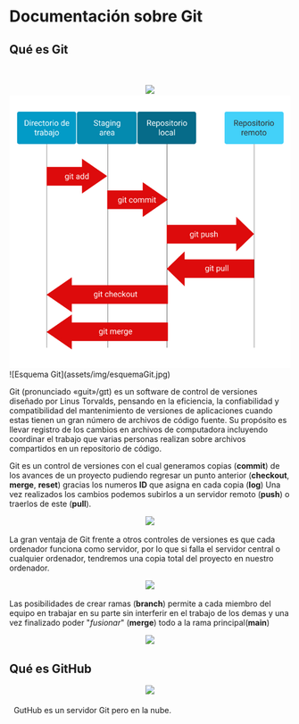 # Documentación sobre Git

## Qué es Git
<br/>
&nbsp;
<center><img src="https://upload.wikimedia.org/wikipedia/commons/thumb/e/e0/Git-logo.svg/640px-Git-logo.svg.png"></center>
<center><img src="https://github.com/eagj/docuGIT/blob/master/src/.vuepress/public/assets/img/esquemaGit.jpeg?raw=true"></center>
![Esquema Git](assets/img/esquemaGit.jpg)

Git (pronunciado «guit»/gɪt) es un software de control de versiones diseñado por Linus Torvalds, pensando en la eficiencia, la confiabilidad y compatibilidad del mantenimiento de versiones de aplicaciones cuando estas tienen un gran número de archivos de código fuente. Su propósito es llevar registro de los cambios en archivos de computadora incluyendo coordinar el trabajo que varias personas realizan sobre archivos compartidos en un repositorio de código.

Git es un control de versiones con el cual generamos copias (**commit**) de los avances de un proyecto pudiendo regresar un punto anterior (**checkout**, **merge**, **reset**) gracias los numeros **ID** que asigna en cada copia (**log**) Una vez realizados los cambios podemos subirlos a un servidor remoto (**push**) o traerlos de este (**pull**).


<center><img src="https://dc722jrlp2zu8.cloudfront.net/media/cache/7b/58/7b584c544aa32c8d560bb8f3658a9595.webp"></center>

La gran ventaja de Git frente a otros controles de versiones es que cada ordenador funciona como servidor, por lo que si falla el servidor central o cualquier ordenador, tendremos una copia total del proyecto en nuestro ordenador.

<center><img src="https://dc722jrlp2zu8.cloudfront.net/media/cache/67/3a/673a2e3d3ec459f668211dc744d75848.webp"></center>

Las posibilidades de crear ramas (**branch**) permite a cada miembro del equipo en trabajar en su parte sin interferir en el trabajo de los demas y una vez finalizado poder "*fusionar*" (**merge**) todo a la rama principal(**main**)
<center><img src="https://i.stack.imgur.com/83JeN.png"></center>

## Qué es GitHub
<center><img src="https://icones.pro/wp-content/uploads/2021/06/icone-github-noir.png" width="300"></center>
<br/>
&nbsp;
GutHub es un servidor Git pero en la nube.

